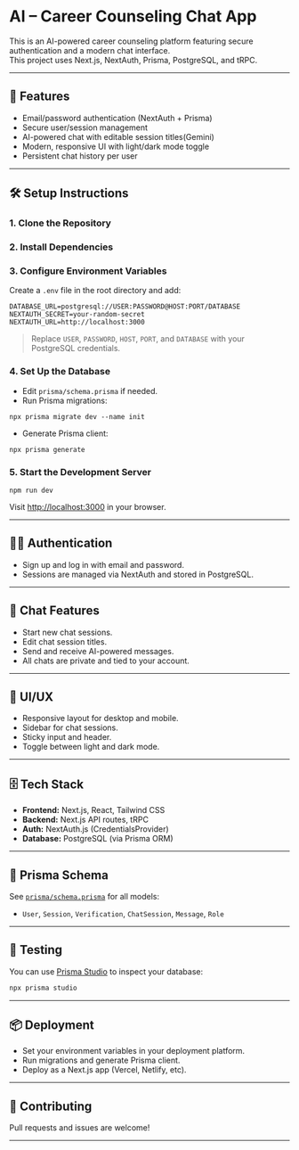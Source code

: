 # AI – Career Counseling Chat App

This is an AI-powered career counseling platform featuring secure authentication and a modern chat interface.  
This project uses Next.js, NextAuth, Prisma, PostgreSQL, and tRPC.

---

## 🚀 Features

- Email/password authentication (NextAuth + Prisma)
- Secure user/session management
- AI-powered chat with editable session titles(Gemini)
- Modern, responsive UI with light/dark mode toggle
- Persistent chat history per user

---

## 🛠️ Setup Instructions

### 1. **Clone the Repository**

### 2. **Install Dependencies**


### 3. **Configure Environment Variables**

Create a `.env` file in the root directory and add:

```
DATABASE_URL=postgresql://USER:PASSWORD@HOST:PORT/DATABASE
NEXTAUTH_SECRET=your-random-secret
NEXTAUTH_URL=http://localhost:3000
```

> Replace `USER`, `PASSWORD`, `HOST`, `PORT`, and `DATABASE` with your PostgreSQL credentials.

### 4. **Set Up the Database**

- Edit `prisma/schema.prisma` if needed.
- Run Prisma migrations:

```
npx prisma migrate dev --name init
```

- Generate Prisma client:

```
npx prisma generate
```

### 5. **Start the Development Server**

```
npm run dev
```

Visit [http://localhost:3000](http://localhost:3000) in your browser.

---

## 🧑‍💻 Authentication

- Sign up and log in with email and password.
- Sessions are managed via NextAuth and stored in PostgreSQL.

---

## 💬 Chat Features

- Start new chat sessions.
- Edit chat session titles.
- Send and receive AI-powered messages.
- All chats are private and tied to your account.

---

## 🎨 UI/UX

- Responsive layout for desktop and mobile.
- Sidebar for chat sessions.
- Sticky input and header.
- Toggle between light and dark mode.

---

## 🗄️ Tech Stack

- **Frontend:** Next.js, React, Tailwind CSS
- **Backend:** Next.js API routes, tRPC
- **Auth:** NextAuth.js (CredentialsProvider)
- **Database:** PostgreSQL (via Prisma ORM)

---

## 📝 Prisma Schema

See [`prisma/schema.prisma`](prisma/schema.prisma) for all models:
- `User`, `Session`, `Verification`, `ChatSession`, `Message`, `Role`

---

## 🧪 Testing

You can use [Prisma Studio](https://pris.ly/d/studio) to inspect your database:

```sh
npx prisma studio
```

---

## 📦 Deployment

- Set your environment variables in your deployment platform.
- Run migrations and generate Prisma client.
- Deploy as a Next.js app (Vercel, Netlify, etc).

---

## 🤝 Contributing

Pull requests and issues are welcome!

---

